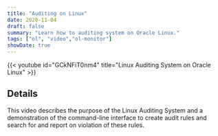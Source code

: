 ```yaml
---
title: "Auditing on Linux"
date: 2020-11-04
draft: false
summary: "Learn how to auditing system on Oracle Linux."
tags: ["ol", "video","ol-monitor"]
showDate: true
---
```


{{< youtube id="GCkNFiT0nm4" title="Linux Auditing System on Oracle Linux" >}}

## Details

This video describes the purpose of the Linux Auditing System and a demonstration of the command-line interface to create audit rules and search for and report on violation of these rules.
